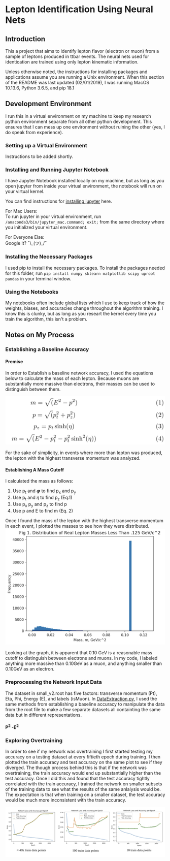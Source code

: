 # Lepton Identification Using Neural Nets

## Introduction

This a project that aims to identify lepton flavor (electron or muon) from a sample of leptons produced in ttbar events. The neural nets used for identication are trained using only lepton kinematic information.

Unless otherwise noted, the instructions for installing packages and applications assume you are running a Unix environment. When this section of the README was last updated (02/01/2019), I was running MacOS 10.13.6, Python 3.6.5, and pip 18.1

## Development Environment

I run this in a virtual environment on my machine to keep my research python environment separate from all other python development. This ensures that I can mess up one environment without ruining the other (yes, I do speak from experience).

### Setting up a Virtual Environment

Instructions to be added shortly.

### Installing and Running Jupyter Notebook
I have Jupyter Notebook installed locally on my machine, but as long as you open jupyter from inside your virtual environment, the notebook will run on your virtual kernel. 

You can find instructions for [installing jupyter](https://jupyter.org/install) here.

For Mac Users: <br>
To run jupyter in your virtual environment, run `/anaconda3/bin/jupyter_mac.command; exit;` from the same directory where you initialized your virtual environment.

For Everyone Else:<br>
Google it? ¯\\\_(ツ)_/¯

### Installing the Necessary Packages

I used pip to install the necessary packages. To install the packages needed for this folder, run `pip install numpy sklearn matplotlib scipy uproot pandas` in your terminal window.

### Using the Notebooks

My notebooks often include global lists which I use to keep track of how the weights, biases, and accuracies change throughout the algorithm training. I know this is clunky, but as long as you researt the kernel every time you train the algorithm, this isn't a problem.

## Notes on My Process

### Establishing a Baseline Accuracy
#### Premise
In order to Establish a baseline network accuracy, I used the equations below to calculate the mass of each lepton. Because muons are substantially more massive than electrons, their masses can be used to distinguish between them.

![Physics equations relating Pt Eta Phi and Energy which I used to find the mass of each lepton](DataExtractionEquations.png)

For the sake of simplicity, in events where more than lepton was produced, the lepton with the highest transverse momentum was analyzed.


#### Establishing A Mass Cutoff
<!-- Explain why you need a cutoff -->
I calculated the mass as follows: 
1. Use p<sub>t</sub> and 𝝋 to find p<sub>x</sub> and p<sub>y</sub>
2. Use p<sub>t</sub> and 𝜂 to find p<sub>z</sub> (Eq.1)
3. Use p<sub>x</sub> p<sub>y</sub> and p<sub>z</sub> to find p
4. Use p and E to find m (Eq. 2)
<!-- 5. Plot mass values to graphically determine the cutoff between electrons and muons (Fig. 1)
6. Divide data into electrons and muons based on mass cutoff determined in step 5 -->

<!-- I plotted the resulting mass -->
Once I found the mass of the lepton with the highest transverse momentum in each event, I plotted the masses to see how they were distributed. 
![Distribution of Real Lepton Masses less than .125 GeV/c^2](LeptonMassDistr.png)

Looking at the graph, it is apparent that 0.10 GeV is a reasonable mass cutoff to distinguish between electrons and muons. In my code, I labeled anything more massive than 0.10GeV as a muon, and anything smaller than 0.10GeV as an electron.



### Preprocessing the Network Input Data
The dataset in small_v2.root has five factors: transverse momentum (Pt), Eta, Phi, Energy (E), and labels (isMuon). In [DataExtraction.py](DataExtraction.py), I used the same methods from establishing a baseline accuracy to manipulate the data from the root file to make a few separate datasets all containting the same data but in different representations. 

#### P<sup>2</sup> -E<sup>2</sup>

### Exploring Overtraining
In order to see if my network was overtraining I first started testing my accuracy on a testing dataset at every fiftieth epoch during training. I then plotted the train accuracy and test accuracy on the same plot to see if they diverged. The though process behind this is that if the network was overtraining, the train accuracy would end up substantially higher than the test accuracy. Once I did this and found that the test accuracy tightly correlated with the train accuracy, I trained the network on smaller subsets of the training data to see what the results of the same anlalysis would be. The expectation is that when training on a smaller dataset, the test accuracy would be much more inconsistent with the train accuracy.

![Plot of test accuracy, training accuracy, and loss for different sized training datasets](TrainingWithDifferentSizedDatasets.png)



